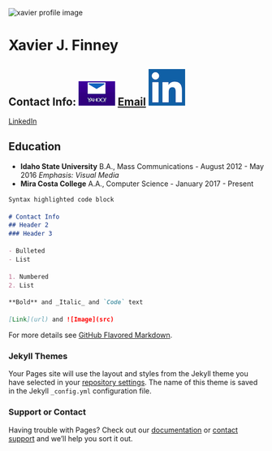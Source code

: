 ![xavier profile image](profile.jpeg)
# Xavier J. Finney
## Contact Info: ![email icon](yahoo-mail.png) [Email](xavierfinney2@yahoo.com) ![linkedin icon](linkedin-logo.png)
[LinkedIn](https://www.linkedin.com/in/xavier-finney-2a1a68103/)
## Education

- **Idaho State University**
B.A., Mass Communications - August 2012 - May 2016
*Emphasis: Visual Media*
- **Mira Costa College**
A.A., Computer Science - January 2017 - Present

```markdown
Syntax highlighted code block

# Contact Info
## Header 2
### Header 3

- Bulleted
- List

1. Numbered
2. List

**Bold** and _Italic_ and `Code` text

[Link](url) and ![Image](src)
```
For more details see [GitHub Flavored Markdown](https://guides.github.com/features/mastering-markdown/).

### Jekyll Themes

Your Pages site will use the layout and styles from the Jekyll theme you have selected in your [repository settings](https://github.com/finnxavi/Resume/settings). The name of this theme is saved in the Jekyll `_config.yml` configuration file.

### Support or Contact

Having trouble with Pages? Check out our [documentation](https://help.github.com/categories/github-pages-basics/) or [contact support](https://github.com/contact) and we’ll help you sort it out.
